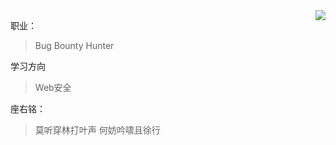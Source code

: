 <!--[My GitHub Stats](https://github-readme-stats.vercel.app/api?username=wuqi5700&show_icons=true&theme=tokyonight&cache_seconds=1800&hide_title=true)-->
<img align="right" src="https://github-readme-stats.vercel.app/api?username=wuqi5700&show_icons=true&icon_color=805AD5&text_color=718096&bg_color=ffffff&hide_title=true" />

职业：

> Bug Bounty Hunter

学习方向

> Web安全


座右铭：

> 莫听穿林打叶声 
> 何妨吟啸且徐行
